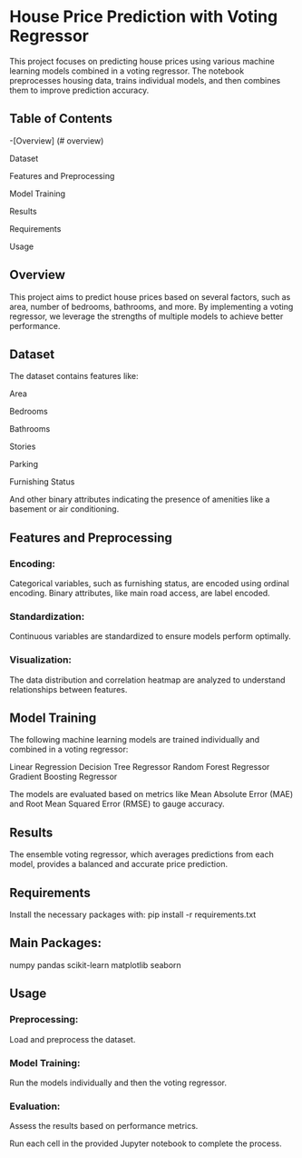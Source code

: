 
# House Price Prediction with Voting Regressor

This project focuses on predicting house prices using various machine learning models combined in a voting regressor. The notebook preprocesses housing data, trains individual models, and then combines them to improve prediction accuracy.

## Table of Contents

-[Overview] (# overview)

Dataset

Features and Preprocessing

Model Training

Results

Requirements

Usage

## Overview

This project aims to predict house prices based on several factors, such as area, number of bedrooms, bathrooms, and more. By implementing a voting regressor, we leverage the strengths of multiple models to achieve better performance.


## Dataset
The dataset contains features like:

Area

Bedrooms

Bathrooms

Stories

Parking

Furnishing Status

And other binary attributes indicating the presence of amenities like a basement or air conditioning.


## Features and Preprocessing

### Encoding:

Categorical variables, such as furnishing status, are encoded using ordinal encoding.
Binary attributes, like main road access, are label encoded.

### Standardization:

Continuous variables are standardized to ensure models perform optimally.

### Visualization:

The data distribution and correlation heatmap are analyzed to understand relationships between features.


## Model Training
The following machine learning models are trained individually and combined in a voting regressor:

Linear Regression
Decision Tree Regressor
Random Forest Regressor
Gradient Boosting Regressor

The models are evaluated based on metrics like Mean Absolute Error (MAE) and Root Mean Squared Error (RMSE) to gauge accuracy.


## Results

The ensemble voting regressor, which averages predictions from each model, provides a balanced and accurate price prediction.


## Requirements
Install the necessary packages with:
pip install -r requirements.txt


## Main Packages:

numpy
pandas
scikit-learn
matplotlib
seaborn


## Usage

### Preprocessing:
Load and preprocess the dataset.
### Model Training:
Run the models individually and then the voting regressor.
### Evaluation:
Assess the results based on performance metrics.

Run each cell in the provided Jupyter notebook to complete the process.
